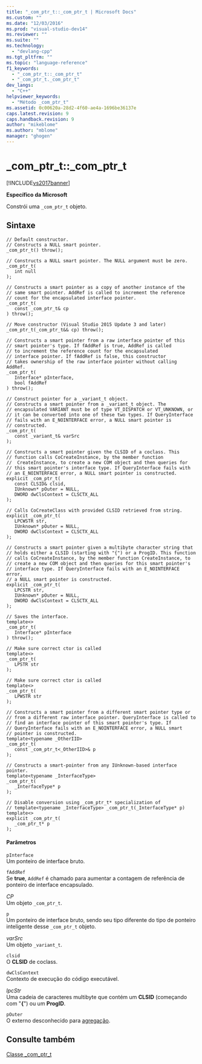 ```yaml
---
title: "_com_ptr_t::_com_ptr_t | Microsoft Docs"
ms.custom: ""
ms.date: "12/03/2016"
ms.prod: "visual-studio-dev14"
ms.reviewer: ""
ms.suite: ""
ms.technology: 
  - "devlang-cpp"
ms.tgt_pltfrm: ""
ms.topic: "language-reference"
f1_keywords: 
  - "_com_ptr_t::_com_ptr_t"
  - "_com_ptr_t._com_ptr_t"
dev_langs: 
  - "C++"
helpviewer_keywords: 
  - "Método _com_ptr_t"
ms.assetid: 0c00620a-28d2-4f60-ae4a-1696be36137e
caps.latest.revision: 9
caps.handback.revision: 9
author: "mikeblome"
ms.author: "mblome"
manager: "ghogen"
---
```

# _com_ptr_t::_com_ptr_t
[!INCLUDE[vs2017banner](../assembler/inline/includes/vs2017banner.md)]

**Específico da Microsoft**  
  
 Constrói uma `_com_ptr_t` objeto.  
  
## Sintaxe  
  
```  
// Default constructor.  
// Constructs a NULL smart pointer.  
_com_ptr_t() throw();  
  
// Constructs a NULL smart pointer. The NULL argument must be zero.  
_com_ptr_t(   
   int null   
);  
  
// Constructs a smart pointer as a copy of another instance of the   
// same smart pointer. AddRef is called to increment the reference   
// count for the encapsulated interface pointer.  
_com_ptr_t(   
   const _com_ptr_t& cp   
) throw();  
  
// Move constructor (Visual Studio 2015 Update 3 and later)  
_com_ptr_t(_com_ptr_t&& cp) throw();  
  
// Constructs a smart pointer from a raw interface pointer of this   
// smart pointer's type. If fAddRef is true, AddRef is called   
// to increment the reference count for the encapsulated   
// interface pointer. If fAddRef is false, this constructor   
// takes ownership of the raw interface pointer without calling AddRef.  
_com_ptr_t(   
   Interface* pInterface,   
   bool fAddRef   
) throw();  
  
// Construct pointer for a _variant_t object.  
// Constructs a smart pointer from a _variant_t object. The   
// encapsulated VARIANT must be of type VT_DISPATCH or VT_UNKNOWN, or   
// it can be converted into one of these two types. If QueryInterface   
// fails with an E_NOINTERFACE error, a NULL smart pointer is   
// constructed.  
_com_ptr_t(   
   const _variant_t& varSrc   
);  
  
// Constructs a smart pointer given the CLSID of a coclass. This   
// function calls CoCreateInstance, by the member function  
//  CreateInstance, to create a new COM object and then queries for   
// this smart pointer's interface type. If QueryInterface fails with   
// an E_NOINTERFACE error, a NULL smart pointer is constructed.  
explicit _com_ptr_t(   
   const CLSID& clsid,    
   IUnknown* pOuter = NULL,    
   DWORD dwClsContext = CLSCTX_ALL   
);  
  
// Calls CoCreateClass with provided CLSID retrieved from string.  
explicit _com_ptr_t(   
   LPCWSTR str,    
   IUnknown* pOuter = NULL,    
   DWORD dwClsContext = CLSCTX_ALL   
);  
  
// Constructs a smart pointer given a multibyte character string that   
// holds either a CLSID (starting with "{") or a ProgID. This function   
// calls CoCreateInstance, by the member function CreateInstance, to   
// create a new COM object and then queries for this smart pointer's   
// interface type. If QueryInterface fails with an E_NOINTERFACE error,   
// a NULL smart pointer is constructed.  
explicit _com_ptr_t(   
   LPCSTR str,   
   IUnknown* pOuter = NULL,   
   DWORD dwClsContext = CLSCTX_ALL   
);  
  
// Saves the interface.  
template<>    
_com_ptr_t(   
   Interface* pInterface   
) throw();  
  
// Make sure correct ctor is called  
template<>    
_com_ptr_t(   
   LPSTR str   
);  
  
// Make sure correct ctor is called  
template<>    
_com_ptr_t(   
   LPWSTR str   
);  
  
// Constructs a smart pointer from a different smart pointer type or   
// from a different raw interface pointer. QueryInterface is called to   
// find an interface pointer of this smart pointer's type. If   
// QueryInterface fails with an E_NOINTERFACE error, a NULL smart   
// pointer is constructed.  
template<typename _OtherIID>    
_com_ptr_t(   
   const _com_ptr_t<_OtherIID>& p   
);  
  
// Constructs a smart-pointer from any IUnknown-based interface pointer.  
template<typename _InterfaceType>   
_com_ptr_t(   
   _InterfaceType* p   
);  
  
// Disable conversion using _com_ptr_t* specialization of  
// template<typename _InterfaceType> _com_ptr_t(_InterfaceType* p)  
template<>    
explicit _com_ptr_t(   
   _com_ptr_t* p   
);  
```  
  
#### Parâmetros  
 `pInterface`  
 Um ponteiro de interface bruto.  
  
 `fAddRef`  
 Se **true**, `AddRef` é chamado para aumentar a contagem de referência de ponteiro de interface encapsulado.  
  
 *CP*  
 Um objeto `_com_ptr_t`.  
  
 `p`  
 Um ponteiro de interface bruto, sendo seu tipo diferente do tipo de ponteiro inteligente desse `_com_ptr_t` objeto.  
  
 *varSrc*  
 Um objeto `_variant_t`.  
  
 `clsid`  
 O **CLSID** de coclass.  
  
 `dwClsContext`  
 Contexto de execução do código executável.  
  
 *lpcStr*  
 Uma cadeia de caracteres multibyte que contém um **CLSID** \(começando com "**{**"\) ou um **ProgID**.  
  
 `pOuter`  
 O externo desconhecido para [agregação](http://msdn.microsoft.com/library/windows/desktop/ms686558).  
  
## Consulte também  
 [Classe \_com\_ptr\_t](../cpp/com-ptr-t-class.md)